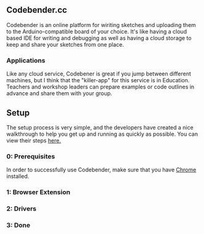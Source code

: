 ## Codebender.cc

Codebender is an online platform for wiriting sketches and uploading them to the Arduino-compatible board of your choice. It's like having a cloud based IDE for writing and debugging as well as having a cloud storage to keep and share your sketches from one place.

### Applications 

Like any cloud service, Codebener is great if you jump between different machines, but I  think that the "killer-app" for this service is in Education. Teachers and workshop leaders can prepare examples or code outlines in advance and share them with your group. 

## Setup

The setup process is very simple, and the developers have created a nice walkthrough to help you get up and running as quickly as possible. You can view their steps <a href="https://codebender.cc/static/walkthrough/page/1" target="_blank">here.</a>

### 0: Prerequisites

In order to successfully use Codebender, make sure that you have <a href="http://chrome.com" target="_blank">Chrome</a> installed.

### 1: Browser Extension

### 2: Drivers

### 3: Done
